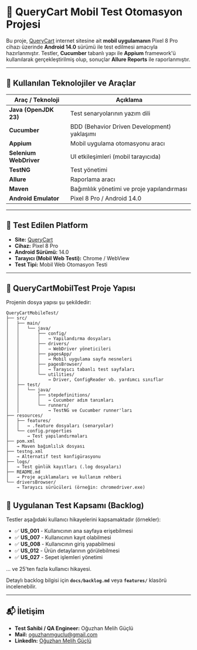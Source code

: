 # 📱 **QueryCart Mobil Test Otomasyon Projesi**

Bu proje, [QueryCart](https://querycart.com/) internet sitesine ait **mobil uygulamanın** Pixel 8 Pro cihazı üzerinde **Android 14.0** sürümü ile test edilmesi amacıyla hazırlanmıştır. Testler, **Cucumber** tabanlı yapı ile **Appium** framework'ü kullanılarak gerçekleştirilmiş olup, sonuçlar **Allure Reports** ile raporlanmıştır.

---

## 🚀 **Kullanılan Teknolojiler ve Araçlar**

| **Araç / Teknoloji**     | **Açıklama**                                            |
|--------------------------|----------------------------------------------------------|
| **Java (OpenJDK 23)**     | Test senaryolarının yazım dili                          |
| **Cucumber**              | BDD (Behavior Driven Development) yaklaşımı             |
| **Appium**                | Mobil uygulama otomasyonu aracı                         |
| **Selenium WebDriver**    | UI etkileşimleri (mobil tarayıcıda)                      |
| **TestNG**                | Test yönetimi                                            |
| **Allure**                | Raporlama aracı                                          |
| **Maven**                 | Bağımlılık yönetimi ve proje yapılandırması             |
| **Android Emulator**      | Pixel 8 Pro / Android 14.0                               |

---

## 📱 **Test Edilen Platform**

- **Site:** [QueryCart](https://querycart.com/)
- **Cihaz:** Pixel 8 Pro
- **Android Sürümü:** 14.0
- **Tarayıcı (Mobil Web Testi):** Chrome / WebView
- **Test Tipi:** Mobil Web Otomasyon Testi

---

## 📁 **QueryCartMobilTest Proje Yapısı**

Projenin dosya yapısı şu şekildedir:

```
QueryCartMobileTest/
├── src/
│   ├── main/
│   │   └── java/
│   │       ├── config/
│   │       │   → Yapılandırma dosyaları
│   │       ├── drivers/
│   │       │   → WebDriver yöneticileri
│   │       ├── pagesApp/
│   │       │   → Mobil uygulama sayfa nesneleri
│   │       ├── pagesBrowser/
│   │       │   → Tarayıcı tabanlı test sayfaları
│   │       └── utilities/
│   │           → Driver, ConfigReader vb. yardımcı sınıflar
│   ├── test/
│   │   └── java/
│   │       ├── stepdefinitions/
│   │       │   → Cucumber adım tanımları
│   │       └── runners/
│   │           → TestNG ve Cucumber runner'ları
├── resources/
│   ├── features/
│   │   → .feature dosyaları (senaryolar)
│   └── config.properties
│       → Test yapılandırmaları
├── pom.xml
│   → Maven bağımlılık dosyası
├── testng.xml
│   → Alternatif test konfigürasyonu
├── logs/
│   → Test günlük kayıtları (.log dosyaları)
├── README.md
│   → Proje açıklamaları ve kullanım rehberi
└── driversBrowser/
    → Tarayıcı sürücüleri (örneğin: chromedriver.exe)
```


## 🧭 **Uygulanan Test Kapsamı (Backlog)**

Testler aşağıdaki kullanıcı hikayelerini kapsamaktadır (örnekler):

- ✅ **US_001** - Kullanıcının ana sayfaya erişebilmesi
- ✅ **US_007** - Kullanıcının kayıt olabilmesi
- ✅ **US_008** - Kullanıcının giriş yapabilmesi
- ✅ **US_012** - Ürün detaylarının görülebilmesi
- ✅ **US_027** - Sepet işlemleri yönetimi

... ve 25'ten fazla kullanıcı hikayesi.

Detaylı backlog bilgisi için **`docs/backlog.md`** veya **`features/`** klasörü incelenebilir.

---

## 📬 **İletişim**

- **Test Sahibi / QA Engineer:** Oğuzhan Melih Güçlü
- **Mail:** [oguzhanmguclu@gmail.com](mailto:oguzhanmguclu@gmail.com)
- **LinkedIn:** [Oğuzhan Melih Güçlü](https://www.linkedin.com/in/oguzhanmelihguclu/)

